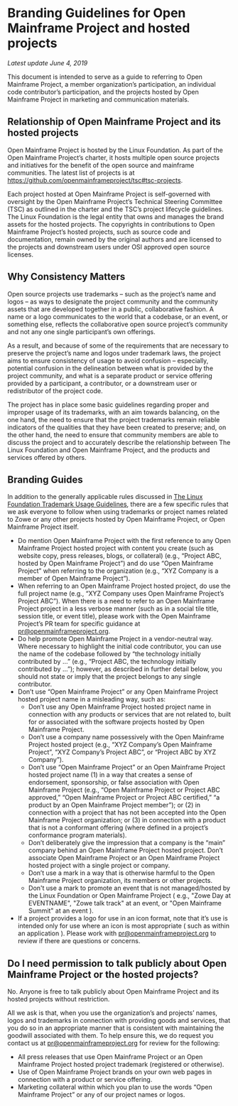 # Branding Guidelines for Open Mainframe Project and hosted projects

*Latest update June 4, 2019*

This document is intended to serve as a guide to referring to Open Mainframe Project, a member organization’s participation, an individual code contributor’s participation, and the projects hosted by Open Mainframe Project in marketing and communication materials.

## Relationship of Open Mainframe Project and its hosted projects

Open Mainframe Project is hosted by the Linux Foundation. As part of the Open Mainframe Project’s charter, it hosts multiple open source projects and initiatives for the benefit of the open source and mainframe communities. The latest list of projects is at https://github.com/openmainframeproject/tsc#tsc-projects.

Each project hosted at Open Mainframe Project is self-governed with oversight by the Open Mainframe Project’s Technical Steering Committee (TSC) as outlined in the charter and the TSC’s project lifecycle guidelines. The Linux Foundation is the legal entity that owns and manages the brand assets for the hosted projects. The copyrights in contributions to Open Mainframe Project’s hosted projects, such as source code and documentation, remain owned by the original authors and are licensed to the projects and downstream users under OSI approved open source licenses.

## Why Consistency Matters

Open source projects use trademarks – such as the project’s name and logos – as ways to designate the project community and the community assets that are developed together in a public, collaborative fashion. A name or a logo communicates to the world that a codebase, or an event, or something else, reflects the collaborative open source project’s community and not any one single participant’s own offerings.

As a result, and because of some of the requirements that are necessary to preserve the project’s name and logos under trademark laws, the project aims to ensure consistency of usage to avoid confusion – especially, potential confusion in the delineation between what is provided by the project community, and what is a separate product or service offering provided by a participant, a contributor, or a downstream user or redistributor of the project code.

The project has in place some basic guidelines regarding proper and improper usage of its trademarks, with an aim towards balancing, on the one hand, the need to ensure that the project trademarks remain reliable indicators of the qualities that they have been created to preserve; and, on the other hand, the need to ensure that community members are able to discuss the project and to accurately describe the relationship between The Linux Foundation and Open Mainframe Project, and the products and services offered by others.

## Branding Guides

In addition to the generally applicable rules discussed in [The Linux Foundation Trademark Usage Guidelines](https://www.linuxfoundation.org/trademark-usage/), there are a few specific rules that we ask everyone to follow when using trademarks or project names related to Zowe or any other projects hosted by Open Mainframe Project, or Open Mainframe Project itself.

- Do mention Open Mainframe Project with the first reference to any Open Mainframe Project hosted project with content you create (such as website copy, press releases, blogs, or collateral) (e.g., “Project ABC, hosted by Open Mainframe Project”) and do use “Open Mainframe Project” when referring to the organization (e.g., “XYZ Company is a member of Open Mainframe Project”).
- When referring to an Open Mainframe Project hosted project, do use the full project name (e.g., “XYZ Company uses Open Mainframe Project’s Project ABC”). When there is a need to refer to an Open Mainframe Project project in a less verbose manner (such as in a social tile title, session title, or event title), please work with the Open Mainframe Project’s PR team for specific guidance at pr@openmainframeproject.org.
- Do help promote Open Mainframe Project in a vendor-neutral way. Where necessary to highlight the initial code contributor, you can use the name of the codebase followed by “the technology initially contributed by …” (e.g., “Project ABC, the technology initially contributed by …”); however, as described in further detail below, you should not state or imply that the project belongs to any single contributor.
- Don’t use “Open Mainframe Project” or any Open Mainframe Project hosted project name in a misleading way, such as:
  - Don’t use any Open Mainframe Project hosted project name in connection with any products or services that are not related to, built for or associated with the software projects hosted by Open Mainframe Project.
  - Don’t use a company name possessively with the Open Mainframe Project hosted project (e.g., “XYZ Company’s Open Mainframe Project”, “XYZ Company’s Project ABC”, or “Project ABC by XYZ Company”).
  - Don’t use “Open Mainframe Project” or an Open Mainframe Project hosted project name (1) in a way that creates a sense of endorsement, sponsorship, or false association with Open Mainframe Project (e.g., “Open Mainframe Project or Project ABC approved,” “Open Mainframe Project or Project ABC certified,” “a product by an Open Mainframe Project member”); or (2) in connection with a project that has not been accepted into the Open Mainframe Project organization; or (3) in connection with a product that is not a conformant offering (where defined in a project’s conformance program materials).
  - Don’t deliberately give the impression that a company is the “main” company behind an Open Mainframe Project hosted project. Don’t associate Open Mainframe Project or an Open Mainframe Project hosted project with a single project or company.
  - Don’t use a mark in a way that is otherwise harmful to the Open Mainframe Project organization, its members or other projects.
  - Don't use a mark to promote an event that is not managed/hosted by the Linux Foundation or Open Mainframe Project ( e.g., "Zowe Day at EVENTNAME", "Zowe talk track" at an event, or "Open Mainframe Summit" at an event ).
- If a project provides a logo for use in an icon format, note that it’s use is intended only for use where an icon is most appropriate ( such as within an application ). Please work with pr@openmainframeproject.org to review if there are questions or concerns.

## Do I need permission to talk publicly about Open Mainframe Project or the hosted projects?

No. Anyone is free to talk publicly about Open Mainframe Project and its hosted projects without restriction.

All we ask is that, when you use the organization’s and projects’ names, logos and trademarks in connection with providing goods and services, that you do so in an appropriate manner that is consistent with maintaining the goodwill associated with them. To help ensure this, we do request you contact us at pr@openmainframeproject.org for review for the following:

- All press releases that use Open Mainframe Project or an Open Mainframe Project hosted project trademark (registered or otherwise).
- Use of Open Mainframe Project brands on your own web pages in connection with a product or service offering.
- Marketing collateral within which you plan to use the words “Open Mainframe Project” or any of our project names or logos.
